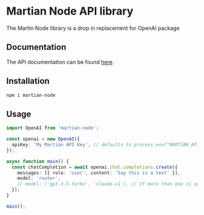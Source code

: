# Martian Node API library

The Martin Node library is a drop in replacement for OpenAI package

## Documentation

The API documentation can be found [here](https://docs.withmartian.com/).

## Installation

```sh
npm i martian-node
```

## Usage

```ts
import OpenAI from 'martian-node';

const openai = new OpenAI({
  apiKey: 'My Martian API Key', // defaults to process.env["MARTIAN_API_KEY"]
});

async function main() {
  const chatCompletion = await openai.chat.completions.create({
    messages: [{ role: 'user', content: 'Say this is a test' }],
    model: 'router',
    // model: ['gpt-3.5-turbo', 'claude-v1'], // If more than one is specified, the router chooses the best among them
  });
}

main();
```
